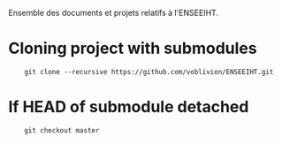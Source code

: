Ensemble des documents et projets relatifs à l'ENSEEIHT.

# Cloning project with submodules
```
    git clone --recursive https://github.com/voblivion/ENSEEIHT.git
```

# If HEAD of submodule detached
```
    git checkout master
```
